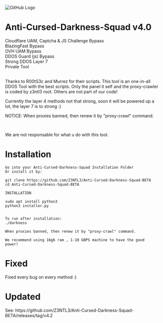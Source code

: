 ![GitHub Logo](https://cdn.discordapp.com/attachments/837735779304210472/847600040067203092/20210528_001853.jpg)<br>
# Anti-Cursed-Darkness-Squad v4.0
Cloudflare UAM, Captcha & JS Challenge Bypass<br>BlazingFast Bypass<br>OVH UAM Bypass<br>DDOS Guard (js) Bypass<br>Strong DDOS Layer 7<br>Private Tool<br><br><p> Thanks to R00tS3c  and Murrez for their scripts. This tool is an one-in-all DDOS Tool with the best scripts. Only the panel it self and the proxy-crawler is coded by z3ntl3 root. Others are not part of our code!
    
<p>Currently the layer 4 methods not that strong, soon it will be powered up a lot, the layer 7 is to strong :) </p>

<p> NOTICE: When proxies banned, then renew it by "proxy-crawl" command.</p>
<br><p>We are not responsable for what u do with this tool.

# Installation

    Go into your Anti-Cursed-Darkness-Squad Installation Folder
    Or install it by:
    
    git clone https://github.com/Z3NTL3/Anti-Cursed-Darkness-Squad-BETA
    cd Anti-Cursed-Darkness-Squad-BETA
   
    INSTALLATION
    
    sudo apt install python3
    python3 installer.py
    
    
    To run after installation:
    ./darkness
    
    When proxies banned, then renew it by "proxy-crawl" command.
    
    We recommend using 16gb ram , 1-10 GBPS machine to have the good power! 

# Fixed
Fixed every bug on every method :)
    
# Updated

<p>See: https://github.com/Z3NTL3/Anti-Cursed-Darkness-Squad-BETA/releases/tag/v4.2
